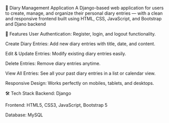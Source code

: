 📔 Diary Management Application
A Django-based web application for users to create, manage, and organize their personal diary entries — with a clean and responsive frontend built using HTML, CSS, JavaScript, and Bootstrap and Djano backend

🚀 Features
User Authentication: Register, login, and logout functionality.

Create Diary Entries: Add new diary entries with title, date, and content.

Edit & Update Entries: Modify existing diary entries easily.

Delete Entries: Remove diary entries anytime.

View All Entries: See all your past diary entries in a list or calendar view.

Responsive Design: Works perfectly on mobiles, tablets, and desktops.

🛠️ Tech Stack
Backend: Django

Frontend: HTML5, CSS3, JavaScript, Bootstrap 5

Database: MySQL


